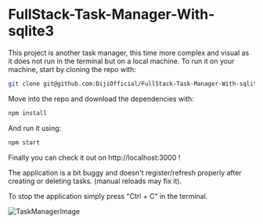 # FullStack-Task-Manager-With-sqlite3

This project is another task manager, this time more complex and visual as it does not run in the terminal but on a local machine.
To run it on your machine, start by cloning the repo with:
```bash
git clone git@github.com:DijiOfficial/FullStack-Task-Manager-With-sqlite3.git
```
Move into the repo and download the dependencies with:
```bash
npm install
```
And run it using: 
```bash
npm start
```
Finally you can check it out on http://localhost:3000 !

The application is a bit buggy and doesn't register/refresh properly after creating or deleting tasks. (manual reloads may fix it).

To stop the application simply press "Ctrl + C" in the terminal.

![TaskManagerImage](assets/img/taskManager.PNG)


